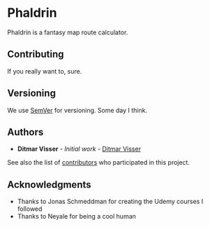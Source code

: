 # Phaldrin

Phaldrin is a fantasy map route calculator.

## Contributing

If you really want to, sure.

## Versioning

We use [SemVer](http://semver.org/) for versioning. Some day I think. 

## Authors

* **Ditmar Visser** - *Initial work* - [Ditmar Visser](https://github.com/ditmarvisser)

See also the list of [contributors](https://github.com/ditmarvisser/phaldrin/contributors) who participated in this project.

## Acknowledgments

* Thanks to Jonas Schmeddman for creating the Udemy courses I followed
* Thanks to Neyale for being a cool human
